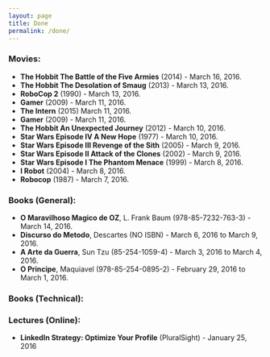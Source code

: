 ```yaml
---
layout: page
title: Done
permalink: /done/
---
```


<!-- ####################################################################### -->

### Movies:

* **The Hobbit The Battle of the Five Armies** (2014) - March 16, 2016.
* **The Hobbit The Desolation of Smaug** (2013) - March 13, 2016.
* **RoboCop 2** (1990) - March 13, 2016.
* **Gamer** (2009) - March 11, 2016.
* **The Intern** (2015) March 11, 2016.
* **Gamer** (2009) - March 11, 2016.
* **The Hobbit An Unexpected Journey** (2012) - March 10, 2016.
* **Star Wars Episode IV A New Hope** (1977) - March 10, 2016.
* **Star Wars Episode III Revenge of the Sith** (2005) - March 9, 2016.
* **Star Wars Episode II Attack of the Clones** (2002) - March 9, 2016.
* **Star Wars Episode I The Phantom Menace** (1999) - March 8, 2016.
* **I Robot** (2004) - March 8, 2016.
* **Robocop** (1987) - March 7, 2016.


<!-- ####################################################################### -->

### Books (General): 

<!--COWTODO: * Arte Poetica, Aristoteles - March 16, 2016 ...  -->
<!--COWTODO: * Seneca - March 15, 2016 ...  -->

* **O Maravilhoso Magico de OZ**, L. Frank Baum (978-85-7232-763-3) - March 14, 2016.
* **Discurso do Metodo**, Descartes (NO ISBN) - March 6, 2016 to March 9, 2016.
* **A Arte da Guerra**, Sun Tzu (85-254-1059-4) - March 3, 2016 to March 4, 2016.
* **O Principe**, Maquiavel (978-85-254-0895-2) - February 29, 2016 to March 1, 2016.


<!-- ####################################################################### -->

### Books (Technical):


<!-- ####################################################################### -->

### Lectures (Online): 

* **LinkedIn Strategy: Optimize Your Profile** (PluralSight) - January 25, 2016

<!--COWTODO: * **Learning App Development in iOS 8** (InfiniteSkills) - March 16 ... -->
